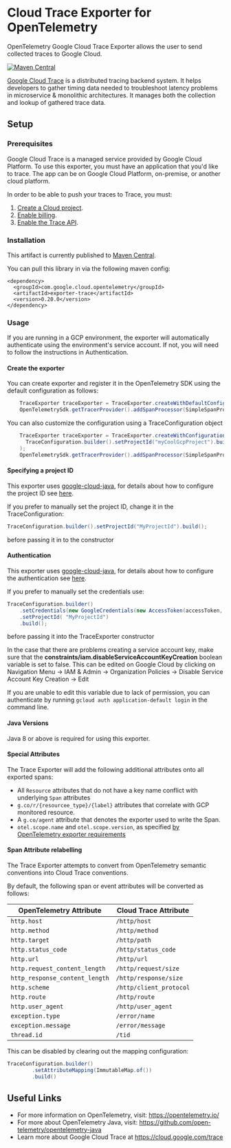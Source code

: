# Cloud Trace Exporter for OpenTelemetry

  OpenTelemetry Google Cloud Trace Exporter allows the user to send collected traces to Google Cloud. 

[![Maven Central][maven-image]][maven-url]

 [Google Cloud Trace](https://cloud.google.com/trace) is a distributed tracing backend system. It helps developers to gather timing data needed to troubleshoot latency problems in microservice & monolithic architectures. It manages both the collection and lookup of gathered trace data.

## Setup

### Prerequisites
  Google Cloud Trace is a managed service provided by Google Cloud Platform.
  To use this exporter, you must have an application that you'd like to trace. The app can be on Google Cloud Platform, on-premise, or another cloud platform.
  
  In order to be able to push your traces to Trace, you must:
  
1. [Create a Cloud project](https://support.google.com/cloud/answer/6251787?hl=en).
2. [Enable billing](https://support.google.com/cloud/answer/6288653#new-billing).
3. [Enable the Trace API](https://console.cloud.google.com/apis/api/cloudtrace.googleapis.com/overview).

### Installation

This artifact is currently published to [Maven Central](https://search.maven.org/search?q=com.google.cloud.opentelemetry).

You can pull this library in via the following maven
config:

```
<dependency>
  <groupId>com.google.cloud.opentelemetry</groupId>
  <artifactId>exporter-trace</artifactId>
  <version>0.20.0</version>
</dependency>
```

### Usage
  If you are running in a GCP environment, the exporter will automatically authenticate using the environment's service account. If not, you will need to follow the instructions in Authentication.  

#### Create the exporter

You can create exporter and register it in the OpenTelemetry SDK using the default configuration as follows:

```java
    TraceExporter traceExporter = TraceExporter.createWithDefaultConfiguration();
    OpenTelemetrySdk.getTracerProvider().addSpanProcessor(SimpleSpanProcessor.newBuilder(traceExporter).build());
```

You can also customize the configuration using a TraceConfiguration object
```java
    TraceExporter traceExporter = TraceExporter.createWithConfiguration(
      TraceConfiguration.builder().setProjectId("myCoolGcpProject").build()
    );
    OpenTelemetrySdk.getTracerProvider().addSpanProcessor(SimpleSpanProcessor.newBuilder(traceExporter).build());
```

#### Specifying a project ID
This exporter uses [google-cloud-java](https://github.com/GoogleCloudPlatform/google-cloud-java),
for details about how to configure the project ID see [here](https://github.com/GoogleCloudPlatform/google-cloud-java#specifying-a-project-id).

If you prefer to manually set the project ID, change it in the TraceConfiguration:
```java
TraceConfiguration.builder().setProjectId("MyProjectId").build();
```
before passing it in to the constructor
#### Authentication
  This exporter uses [google-cloud-java](https://github.com/googleapis/google-cloud-java), for details about how to configure the authentication see [here](https://github.com/googleapis/google-cloud-java#authentication).  


If you prefer to manually set the credentials use:
```java
TraceConfiguration.builder()
    .setCredentials(new GoogleCredentials(new AccessToken(accessToken, expirationTime)))
    .setProjectId( "MyProjectId")
    .build();
```
before passing it into the TraceExporter constructor

    
  In the case that there are problems creating a service account key, make sure that the **constraints/iam.disableServiceAccountKeyCreation** boolean variable is set to false. This can be edited on Google Cloud by clicking on Navigation Menu -> IAM & Admin -> Organization Policies -> Disable Service Account Key Creation -> Edit  
    
  If you are unable to edit this variable due to lack of permission, you can authenticate by running `gcloud auth application-default login` in the command line.

#### Java Versions
Java 8 or above is required for using this exporter.


#### Special Attributes

The Trace Exporter will add the following additional attributes onto all exported spans:

- All `Resource` attributes that do not have a key name conflict with underlying `Span` attributes
- `g.co/r/{resourcee_type}/{label}` attributes that correlate with GCP monitored resource.
- A `g.co/agent` attribute that denotes the exporter used to write the Span.
- `otel.scope.name` and `otel.scope.version`, as specified [by OpenTelemetry exporter requirements](https://github.com/open-telemetry/opentelemetry-specification/blob/main/specification/trace/sdk_exporters/non-otlp.md#instrumentationscope)

#### Span Attribute relabelling

The Trace Exporter attempts to convert from OpenTelemetry semantic conventions into Cloud Trace conventions.

By default, the following span or event attributes will be converted as follows:

| OpenTelemetry Attribute        | Cloud Trace Attribute   |
|--------------------------------|-------------------------|
| `http.host`                    | `/http/host`            |
| `http.method`                  | `/http/method`          |
| `http.target`                  | `/http/path`            |
| `http.status_code`             | `/http/status_code`     |
| `http.url`                     | `/http/url`             |
| `http.request_content_length`  | `/http/request/size`    |
| `http_response_content_length` | `/http/response/size`   |
| `http.scheme`                  | `/http/client_protocol` |
| `http.route`                   | `/http/route`           |
| `http.user_agent`              | `/http/user_agent`      |
| `exception.type`               | `/error/name`           |
| `exception.message`            | `/error/message`        |
| `thread.id`                    | `/tid`                  |

This can be disabled by clearing out the mapping configuration:

```java
TraceConfiguration.builder()
        .setAttributeMapping(ImmutableMap.of())
        .build()
```


## Useful Links
  - For more information on OpenTelemetry, visit: https://opentelemetry.io/  
  - For more about OpenTelemetry Java, visit: https://github.com/open-telemetry/opentelemetry-java  
  - Learn more about Google Cloud Trace at https://cloud.google.com/trace


[maven-image]: https://img.shields.io/maven-central/v/com.google.cloud.opentelemetry/exporter-trace?color=dark-green
[maven-url]: https://maven-badges.herokuapp.com/maven-central/com.google.cloud.opentelemetry/exporter-trace